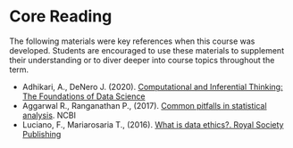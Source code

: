 # Core Reading

The following materials were key references when this course was developed. Students are encouraged to use these materials to supplement their understanding or to diver deeper into course topics throughout the term.

- Adhikari, A., DeNero J. (2020). [Computational and Inferential Thinking: The Foundations of Data Science](https://inferentialthinking.com/chapters/intro.html)
- Aggarwal R., Ranganathan P., (2017). [Common pitfalls in statistical analysis](https://pubmed.ncbi.nlm.nih.gov/27843795/). NCBI
- Luciano, F., Mariarosaria T., (2016). [What is data ethics?. Royal Society Publishing](https://royalsocietypublishing.org/doi/10.1098/rsta.2016.0360)